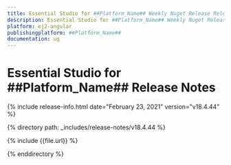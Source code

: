 ```yaml
---
title: Essential Studio for ##Platform_Name## Weekly Nuget Release Release Notes  
description: Essential Studio for ##Platform_Name## Weekly Nuget Release Release Notes  
platform: ej2-angular
publishingplatform: ##Platform_Name##
documentation: ug
---
```


# Essential Studio for  ##Platform_Name##  Release Notes  

{% include release-info.html date="February 23, 2021"   version="v18.4.44"  %} 

{% directory path: _includes/release-notes/v18.4.44 %}

{% include {{file.url}} %}

{% enddirectory %}
